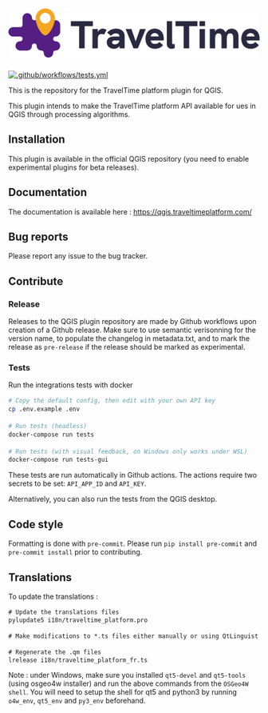 # ![Travel Time Platform](travel_time_platform_plugin/resources/banner.png)

[![.github/workflows/tests.yml](https://github.com/traveltime-dev/traveltime-platform-qgis-plugin/actions/workflows/tests.yml/badge.svg)](https://github.com/traveltime-dev/traveltime-platform-qgis-plugin/actions/workflows/tests.yml)

This is the repository for the TravelTime platform plugin for QGIS.

This plugin intends to make the TravelTime platform API available for ues in QGIS through processing algorithms.

## Installation

This plugin is available in the official QGIS repository (you need to enable experimental plugins for beta releases).

## Documentation

The documentation is available here : https://qgis.traveltimeplatform.com/

## Bug reports

Please report any issue to the bug tracker.

## Contribute

### Release

Releases to the QGIS plugin repository are made by Github workflows upon creation of a Github release. Make sure to use semantic verisonning for the version name, to populate the changelog in metadata.txt, and to mark the release as `pre-release` if the release should be marked as experimental.

### Tests

Run the integrations tests with docker

```bash
# Copy the default config, then edit with your own API key
cp .env.example .env

# Run tests (headless)
docker-compose run tests

# Run tests (with visual feedback, on Windows only works under WSL)
docker-compose run tests-gui
```

These tests are run automatically in Github actions. The actions require two secrets to be set: `API_APP_ID` and `API_KEY`.

Alternatively, you can also run the tests from the QGIS desktop.


## Code style

Formatting is done with `pre-commit`. Please run `pip install pre-commit` and `pre-commit install` prior to contributing.

## Translations

To update the translations :

```
# Update the translations files
pylupdate5 i18n/traveltime_platform.pro

# Make modifications to *.ts files either manually or using QtLinguist

# Regenerate the .qm files
lrelease i18n/traveltime_platform_fr.ts
```

Note : under Windows, make sure you installed `qt5-devel` and `qt5-tools` (using osgeo4w installer) and run the above commands from the `OSGeo4W shell`. You will need to setup the shell for qt5 and python3 by running `o4w_env`, `qt5_env` and `py3_env` beforehand.
